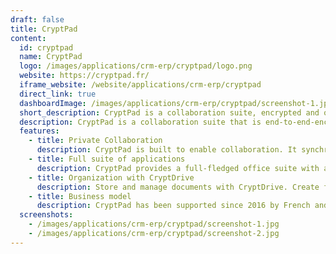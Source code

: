 ```yaml
---
draft: false
title: CryptPad
content:
  id: cryptpad
  name: CryptPad
  logo: /images/applications/crm-erp/cryptpad/logo.png
  website: https://cryptpad.fr/
  iframe_website: /website/applications/crm-erp/cryptpad
  direct_link: true
  dashboardImage: /images/applications/crm-erp/cryptpad/screenshot-1.jpg
  short_description: CryptPad is a collaboration suite, encrypted and open-source.
  description: CryptPad is a collaboration suite that is end-to-end-encrypted and open-source. It is built to enable collaboration, synchronizing changes to documents in real time. Because all data is encrypted, the service and its administrators have no way of seeing the content being edited and stored.
  features:
    - title: Private Collaboration
      description: CryptPad is built to enable collaboration. It synchronizes changes to documents in real time. Because all data is encrypted, the service and its administrators have no way of seeing the content being edited and stored.
    - title: Full suite of applications
      description: CryptPad provides a full-fledged office suite with all the tools necessary for productive collaboration.
    - title: Organization with CryptDrive
      description: Store and manage documents with CryptDrive. Create folders, shared folders, and tags to organize documents.
    - title: Business model
      description: CryptPad has been supported since 2016 by French and European research grants such as BPI France, NLNet Foundation, NGI Trust, Mozilla Open Source Support, as well as donations and subscriptions to cryptpad.fr.
  screenshots:
    - /images/applications/crm-erp/cryptpad/screenshot-1.jpg
    - /images/applications/crm-erp/cryptpad/screenshot-2.jpg
---
```

